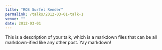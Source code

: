 ```yaml
---
title: "ROS Surfel Render"
permalink: /talks/2012-03-01-talk-1
venue: ""
date: 2012-03-01
---
```


This is a description of your talk, which is a markdown files that can be all markdown-ified like any other post. Yay markdown!

